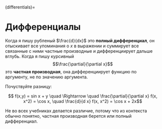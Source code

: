 (differentials)=
# Дифференциалы

Когда я пишу рубленый $\frac{d}{dx}$ это **полный дифференциал**, он отыскивает все упоминания о $x$ в выражении и суммирует все связанные с ними частные производные и дифференциирует дальше вглубь. Когда я пишу курсивный $$\frac{\partial}{\partial x}$$ это **частная производная**, она дифференциирует функцию по аргументу, не по значению аргумента. 

Почуствуйте разницу:

$$ f(x,y) = sin x + y \quad \Rightarrow \quad \frac{\partial}{\partial x} f(x, x^2) = \cos x, \quad \frac{d}{d x} f(x, x^2) = \cos x + 2x$$

Не во всех учебниках делается различие, потому что из контекста обычно понятно, частная производная берется или полный дифференциал.
